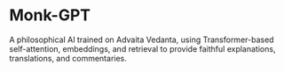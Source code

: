 # Monk-GPT
A philosophical AI trained on Advaita Vedanta, using Transformer-based self-attention, embeddings, and retrieval to provide faithful explanations, translations, and commentaries.
